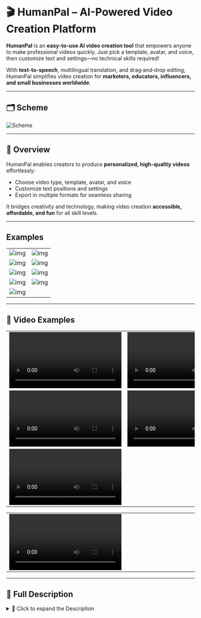 # 🎬 HumanPal – AI-Powered Video Creation Platform

**HumanPal** is an **easy-to-use AI video creation tool** that empowers anyone to make professional videos quickly. Just pick a template, avatar, and voice, then customize text and settings—no technical skills required!

With **text-to-speech**, multilingual translation, and drag‑and‑drop editing, HumanPal simplifies video creation for **marketers, educators, influencers, and small businesses worldwide**.

---

## 🗂 Scheme

<img src="./img/img-10.png" alt="Scheme" />

---

## 🔹 Overview
HumanPal enables creators to produce **personalized, high-quality videos** effortlessly:
- Choose video type, template, avatar, and voice
- Customize text positions and settings
- Export in multiple formats for seamless sharing

It bridges creativity and technology, making video creation **accessible, affordable, and fun** for all skill levels.

---

## Examples

<table>
    <tbody>
        <tr>
            <td>
                <img src="./img/img-1.png" alt="img" />
            </td>
            <td>
                <img src="./img/img-2.png" alt="img" />
            </td>
        </tr>
        <tr>
            <td>
                <img src="./img/img-3.png" alt="img" />
            </td>
            <td>
                <img src="./img/img-4.png" alt="img" />
            </td>
        </tr>
        <tr>
            <td>
                <img src="./img/img-5.png" alt="img" />
            </td>
            <td>
                <img src="./img/img-6.png" alt="img" />
            </td>
        </tr>
        <tr>
            <td>
                <img src="./img/img-7.png" alt="img" />
            </td>
            <td>
                <img src="./img/img-8.png" alt="img" />
            </td>
        </tr>
        <tr>
            <td>
                <img src="./img/img-9.png" alt="img" />
            </td>
        </tr>
    </tbody>
</table>

---

## 🎥 Video Examples

<table>
    <tbody>
        <tr>
            <td>
                <video src="https://github.com/user-attachments/assets/1b429e34-dcbd-467f-a068-6284ae75aa01" controls preload>
                    Your browser does not support the video tag.
                </video>
            </td>
            <td>
                <video src="https://github.com/user-attachments/assets/5548645e-81f9-4686-9fd6-ab11d76cf8e5" controls preload>
                    Your browser does not support the video tag.
                </video>
            </td>
        </tr>
        <tr>
            <td>
                <video src="https://github.com/user-attachments/assets/2300075a-fb2f-4c94-a445-c201704d045b" controls preload>
                    Your browser does not support the video tag.
                </video>
            </td>
            <td>
                <video src="https://github.com/user-attachments/assets/2c441664-4b58-4134-a457-985b9da46636" controls preload>
                    Your browser does not support the video tag.
                </video>
            </td>
        </tr>
        <tr>
            <td>
                <video src="https://github.com/user-attachments/assets/2909afdf-697c-4de7-bfd0-81ca915ce70f" controls preload>
                    Your browser does not support the video tag.
                </video>
            </td>
            <td></td>
        </tr>
    </tbody>
</table>

<table>
    <tbody>
        <tr>
            <td width="50%">
                <video src="https://github.com/user-attachments/assets/11ba8d69-d52c-4533-b03d-dd3ca700eb93" controls preload>
                    Your browser does not support the video tag.
                </video>
            </td>
            <td></td>
        </tr>
    </tbody>
</table>

---

## 📖 Full Description

<details>
  <summary>📖 Click to expand the Description</summary>

### ❌ Problem
- High demand for engaging video content across industries
- Non-technical users struggle with complex video editing tools
- Limited budgets and time prevent consistent content creation
- Traditional production is costly and time-consuming

These challenges hinder creators from **producing high-quality content regularly**, affecting audience engagement and reach.

---

### ✅ Solution
- Step-by-step, user-friendly interface guides creators through video production
- Ready-made templates reduce complex design decisions
- Drag-and-drop editing for **easy element arrangement**
- AI-powered automation saves time, allowing creators to **focus on storytelling**
- Multilingual support and 1-click translation expands global reach
- Text-to-speech & speech-to-text for **voiceovers and subtitles**

**Outcome:** creators can produce engaging, professional videos **without technical expertise**.

---

### 🛠️ Process

#### 1️⃣ Pre-processing
- **Image Processing:** OpenCV, PIL for manipulation, background removal, enhancement
- **Speech Processing:** TensorFlow Audio, Librosa for noise reduction, voice normalization
- **Text Analysis:** NLTK, spaCy for tokenization, lemmatization, sentiment analysis

#### 2️⃣ Model Selection
- **CNNs:** TensorFlow & PyTorch for image generation and manipulation
- **NLP Models:** Transformers (BERT, GPT, T5) for TTS, translations, and text analysis
- **GANs:** TensorFlow & PyTorch for AI Human Photo Generator

#### 3️⃣ Training & Validation
- Deep learning frameworks: TensorFlow, PyTorch
- Data augmentation for robustness
- Cross-validation with scikit-learn modules

#### 4️⃣ Evaluation Metrics
- **Accuracy, Precision, Recall:** classification tasks
- **BLEU Score:** translation quality
- **Perceptual Metrics:** image quality assessment

---

### 🏆 Achievements
- 🚀 **40% increase** in creators using the platform
- ⏱️ **25% faster** video production efficiency
- 💰 **20% cost reduction** in video production
- 📈 **35% higher content consistency**
- 👍 **30% boost** in audience engagement
- 🌍 **25% increase** in global market reach through multilingual support

---

### 🔮 Future Improvements
1. **Advanced AI Integration:** More realistic avatars via deep learning models
2. **Enhanced Collaboration:** Real-time teamwork with WebSocket & WebRTC
3. **Expanded Template Library:** AI-driven recommendations for creative themes
4. **Global Language Support:** Multilingual TTS and translation for worldwide audiences
5. **Community & Marketplace Expansion:** Collaborative platform for sharing and monetizing content

---

### 🧰 Tools & Technologies
- **Frameworks:** PyTorch, TensorFlow, Hugging Face, TFMA
- **Languages:** Python
- **Libraries:** OpenCV, PIL, Syncnet, Wav2Lip, Librosa, NLTK, spaCy
- **AI Models:** BERT, GPT, T5
- **Platforms:** AWS, Git
- **Technologies:** TTS, STT, GANs, CNNs, NLP

---

### 📚 References
1. [arXiv.org](https://arxiv.org)
2. NeurIPS Proceedings
3. ICML Proceedings
4. IEEE Transactions on Pattern Analysis and Machine Intelligence (PAMI)
5. MIT Technology Review
6. DeepMind Blog
7. OpenAI Blog
8. Google AI Blog
9. Nature Machine Intelligence
10. Towards Data Science

</details>